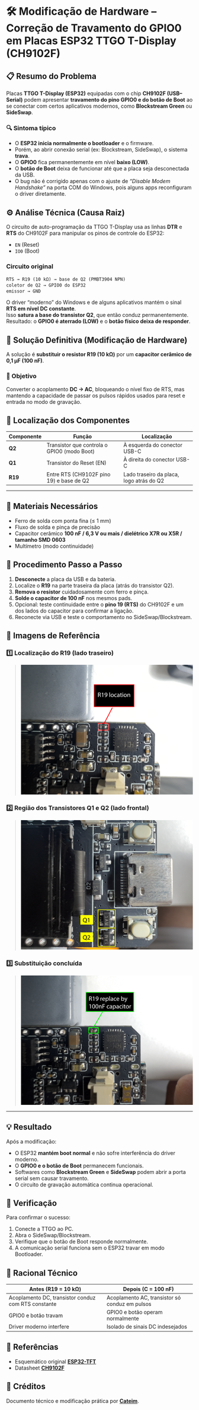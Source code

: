 
# 🛠️ Modificação de Hardware – Correção de Travamento do GPIO0 em Placas ESP32 TTGO T-Display (CH9102F)

## 📋 Resumo do Problema

Placas **TTGO T-Display (ESP32)** equipadas com o chip **CH9102F (USB–Serial)** podem apresentar **travamento do pino GPIO0 e do botão de Boot** ao se conectar com certos aplicativos modernos, como **Blockstream Green** ou **SideSwap**.

### 🔍 Sintoma típico
- O **ESP32 inicia normalmente o bootloader** e o firmware.  
- Porém, ao abrir conexão serial (ex: Blockstream, SideSwap), o sistema **trava**.  
- O **GPIO0** fica permanentemente em nível **baixo (LOW)**.  
- O **botão de Boot** deixa de funcionar até que a placa seja desconectada da USB.  
- O bug não é corrigido apenas com o ajuste de *“Disable Modem Handshake”* na porta COM do Windows, pois alguns apps reconfiguram o driver diretamente.

## ⚙️ Análise Técnica (Causa Raiz)

O circuito de auto-programação da TTGO T-Display usa as linhas **DTR** e **RTS** do CH9102F para manipular os pinos de controle do ESP32:

- `EN` (Reset)  
- `IO0` (Boot)

### Circuito original
```
RTS → R19 (10 kΩ) → base de Q2 (PMBT3904 NPN)
coletor de Q2 → GPIO0 do ESP32
emissor → GND
```

O driver “moderno” do Windows e de alguns aplicativos mantém o sinal **RTS em nível DC constante**.  
Isso **satura a base do transistor Q2**, que então conduz permanentemente.  
Resultado: o **GPIO0 é aterrado (LOW)** e o **botão físico deixa de responder**.

## 🧩 Solução Definitiva (Modificação de Hardware)

A solução é **substituir o resistor R19 (10 kΩ)** por um **capacitor cerâmico de 0,1 µF (100 nF)**.

### 🎯 Objetivo
Converter o acoplamento **DC → AC**, bloqueando o nível fixo de RTS, mas mantendo a capacidade de passar os pulsos rápidos usados para reset e entrada no modo de gravação.

## 📍 Localização dos Componentes

| Componente | Função | Localização |
|-------------|---------|-------------|
| **Q2** | Transistor que controla o GPIO0 (modo Boot) | À esquerda do conector USB-C |
| **Q1** | Transistor do Reset (EN) | À direita do conector USB-C |
| **R19** | Entre RTS (CH9102F pino 19) e base de Q2 | Lado traseiro da placa, logo atrás do Q2 |

---

## 🧰 Materiais Necessários
- Ferro de solda com ponta fina (≤ 1 mm)  
- Fluxo de solda e pinça de precisão  
- Capacitor cerâmico **100 nF / 6,3 V ou mais / dielétrico X7R ou X5R / tamanho SMD 0603**  
- Multímetro (modo continuidade)

## 🧪 Procedimento Passo a Passo

1. **Desconecte** a placa da USB e da bateria.  
2. Localize o **R19** na parte traseira da placa (atrás do transistor Q2).  
3. **Remova o resistor** cuidadosamente com ferro e pinça.  
4. **Solde o capacitor de 100 nF** nos mesmos pads.  
5. Opcional: teste continuidade entre o **pino 19 (RTS)** do CH9102F e um dos lados do capacitor para confirmar a ligação.  
6. Reconecte via USB e teste o comportamento no SideSwap/Blockstream.

## 📸 Imagens de Referência

### 1️⃣ Localização do R19 (lado traseiro)
> ![R19 Location](https://raw.githubusercontent.com/cateim/jade-diy/main/assets/mod/1.png)

### 2️⃣ Região dos Transistores Q1 e Q2 (lado frontal)
> ![Q2 and Q1 Front View](https://raw.githubusercontent.com/cateim/jade-diy/main/assets/mod/2.png)

### 3️⃣ Substituição concluída
> ![R19 replaced by 100nF capacitor](https://raw.githubusercontent.com/cateim/jade-diy/main/assets/mod/3.png)

---

## 💡 Resultado

Após a modificação:
- O ESP32 **mantém boot normal** e não sofre interferência do driver moderno.  
- O **GPIO0 e o botão de Boot** permanecem funcionais.  
- Softwares como **Blockstream Green** e **SideSwap** podem abrir a porta serial sem causar travamento.  
- O circuito de gravação automática continua operacional.

## 🔬 Verificação

Para confirmar o sucesso:
1. Conecte a TTGO ao PC.  
2. Abra o SideSwap/Blockstream.  
3. Verifique que o botão de Boot responde normalmente.  
4. A comunicação serial funciona sem o ESP32 travar em modo Bootloader.

## 🧠 Racional Técnico

| Antes (R19 = 10 kΩ) | Depois (C = 100 nF) |
|----------------------|---------------------|
| Acoplamento DC, transistor conduz com RTS constante | Acoplamento AC, transistor só conduz em pulsos |
| GPIO0 e botão travam | GPIO0 e botão operam normalmente |
| Driver moderno interfere | Isolado de sinais DC indesejados |

## 📎 Referências

- Esquemático original **[ESP32-TFT](https://github.com/Xinyuan-LilyGO/TTGO-T-Display/blob/master/schematic/ESP32-TFT(6-26).pdf)**  
- Datasheet **[CH9102F](https://www.wch-ic.com/downloads/CH9102DS1_PDF.html)**


## 🧩 Créditos
Documento técnico e modificação prática por **[Cateim](https://github.com/cateim)**.
